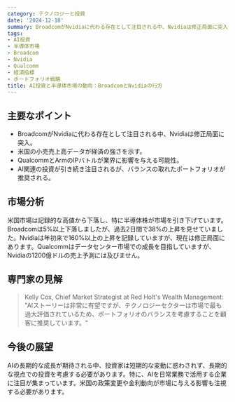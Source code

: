 ```yaml
---
category: テクノロジーと投資
date: '2024-12-18'
summary: BroadcomがNvidiaに代わる存在として注目される中、Nvidiaは修正局面に突入しています。米国の小売売上高データが経済の強さを示し、QualcommとArmのIPバトルが業界に影響を与える可能性があります。AI関連の投資が引き続き注目される一方で、バランスの取れたポートフォリオが推奨されています。
tags:
- AI投資
- 半導体市場
- Broadcom
- Nvidia
- Qualcomm
- 経済指標
- ポートフォリオ戦略
title: AI投資と半導体市場の動向：BroadcomとNvidiaの行方
---
```


## 主要なポイント
- BroadcomがNvidiaに代わる存在として注目される中、Nvidiaは修正局面に突入。
- 米国の小売売上高データが経済の強さを示す。
- QualcommとArmのIPバトルが業界に影響を与える可能性。
- AI関連の投資が引き続き注目されるが、バランスの取れたポートフォリオが推奨される。

## 市場分析
米国市場は記録的な高値から下落し、特に半導体株が市場を引き下げています。Broadcomは5%以上下落しましたが、過去2日間で38%の上昇を見せていました。Nvidiaは年初来で160%以上の上昇を記録していますが、現在は修正局面にあります。Qualcommはデータセンター市場での成長を目指していますが、Nvidiaの1200億ドルの売上予測には及びません。

## 専門家の見解
> Kelly Cox, Chief Market Strategist at Red Holt's Wealth Management: "AIストーリーは非常に有望ですが、テクノロジーセクターは市場で最も過大評価されているため、ポートフォリオのバランスを考慮することを顧客に推奨しています。"

## 今後の展望
AIの長期的な成長が期待される中、投資家は短期的な変動に惑わされず、長期的な視点での投資を考慮する必要があります。特に、AIを日常業務で活用する企業に注目が集まっています。米国の政策変更や金利動向が市場に与える影響も注視する必要があります。
